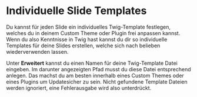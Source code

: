 # Individuelle Slide Templates

Du kannst für jeden Slide ein individuelles Twig-Template festlegen, welches du in deinem Custom Theme oder Plugin frei anpassen kannst. Wenn du also Kenntnisse in Twig hast kannst du dir so individuelle Templates für deine Slides erstellen, welche sich nach belieben wiederverwenden lassen.

Unter **Erweitert** kannst du einen Namen für deine Twig-Template Datei eingeben. Im darunter angezeigten Pfad musst du diese Datei entsprechend anlegen. Das machst du am besten innerhalb eines Custom Themes oder eines Plugins um Updatesicher zu sein. Nicht gefundene Template Dateien werden ignoriert, eine Fehlerausgabe wird also unterdrückt.